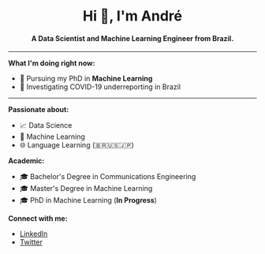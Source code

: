 <h1 align="center">Hi 👋, I'm André</h1>
<h4 align="center">A Data Scientist and Machine Learning Engineer from Brazil.</h3>

***
**What I'm doing right now:**
- 🔭 Pursuing my PhD in **Machine Learning**
- 📝 Investigating COVID-19 underreporting in Brazil

***
**Passionate about:**
- 📈 Data Science
- 🤖 Machine Learning
- 🌐 Language Learning (🇧🇷🇺🇸🇯🇵)

**Academic:**
- 🎓 Bachelor's Degree in Communications Engineering
- 🎓 Master's Degree in Machine Learning 
- 🎓 PhD in Machine Learning (**In Progress**)

**Connect with me:**
- [LinkedIn](https://www.linkedin.com/in/andrematte/)
- [Twitter](https://twitter.com/_andrematte)
